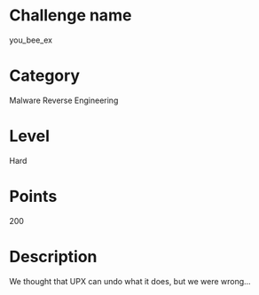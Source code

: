 # Challenge name
you_bee_ex
# Category
Malware Reverse Engineering
# Level
Hard
# Points
200
# Description
We thought that UPX can undo what it does, but we were wrong...
